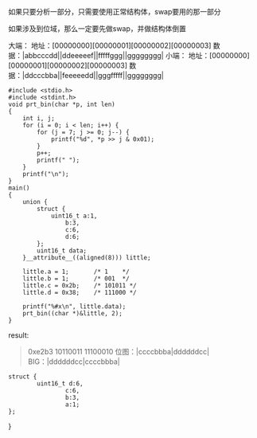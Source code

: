 如果只要分析一部分，只需要使用正常结构体，swap要用的那一部分

如果涉及到位域，那么一定要先做swap，并做结构体倒置

大端：
地址：[00000000][00000001][00000002][00000003]
数据：|abbcccdd||ddeeeeef||fffffggg||gggggggg|
小端：
地址：[00000000][00000001][00000002][00000003]
数据：|ddcccbba||feeeeedd||gggfffff||gggggggg|

```
#include <stdio.h>
#include <stdint.h>
void prt_bin(char *p, int len)
{
	int i, j;
	for (i = 0; i < len; i++) {
		for (j = 7; j >= 0; j--) {
			printf("%d", *p >> j & 0x01);
		}
		p++;
		printf(" ");
	}
	printf("\n");
}
main()
{
	union {
		struct {
			uint16_t a:1,
				b:3,
				c:6,
				d:6;
		};
		uint16_t data;
	}__attribute__((aligned(8))) little;

	little.a = 1;		/* 1 	*/
	little.b = 1;		/* 001	*/
	little.c = 0x2b;	/* 101011 */
	little.d = 0x38;	/* 111000 */

	printf("%#x\n", little.data);
	prt_bin((char *)&little, 2);
}
```
result:

> 0xe2b3
> 10110011 11100010 
位图：|ccccbbba|ddddddcc|
BIG：|ddddddcc|ccccbbba|

```
struct {
		uint16_t d:6,
				c:6,
				b:3,
				a:1;
};
```
}
